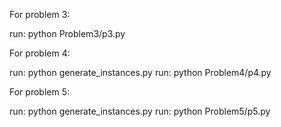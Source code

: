 For problem 3:

run: python Problem3/p3.py

For problem 4:

run: python generate_instances.py
run: python Problem4/p4.py

For problem 5:

run: python generate_instances.py
run: python Problem5/p5.py